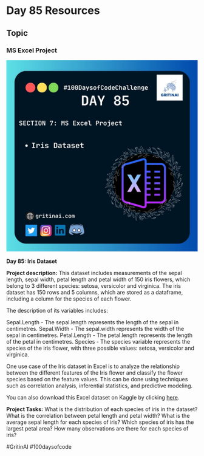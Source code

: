 # Day 85 Resources

## Topic

### MS Excel Project

![100 days of code Day 85](https://github.com/GritinAI/100daysofcode2.0/blob/main/Images/Day85.jpg)

**Day 85: Iris Dataset**

**Project description:** This dataset includes measurements of the sepal length, sepal width, petal length and petal width of 150 iris flowers, which belong to 3 different species: setosa, versicolor and virginica. The iris dataset has 150 rows and 5 columns, which are stored as a dataframe, including a column for the species of each flower.

The description of its variables includes:

Sepal.Length - The sepal.length represents the length of the sepal in centimetres.
Sepal.Width - The sepal.width represents the width of the sepal in centimetres.
Petal.Length - The petal.length represents the length of the petal in centimetres.
Species - The species variable represents the species of the iris flower, with three possible values: setosa, versicolor and virginica.

One use case of the Iris dataset in Excel is to analyze the relationship between the different features of the Iris flower and classify the flower species based on the feature values. This can be done using techniques such as correlation analysis, inferential statistics, and predictive modeling.


You can also download this Excel dataset on Kaggle by clicking [here](https://www.kaggle.com/datasets/himanshunakrani/iris-dataset/download?datasetVersionNumber=1&ref=hackernoon.com).


**Project Tasks:**
What is the distribution of each species of iris in the dataset?
What is the correlation between petal length and petal width?
What is the average sepal length for each species of iris?
Which species of iris has the largest petal area?
How many observations are there for each species of iris?


#GritinAI #100daysofcode


